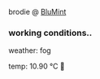 brodie @ [BluMint](https://www.linkedin.com/company/blumint-io/)

<!--weather_start-->
### working conditions..

weather: fog 

temp: 10.90 °C 👕

<!--weather_end-->
